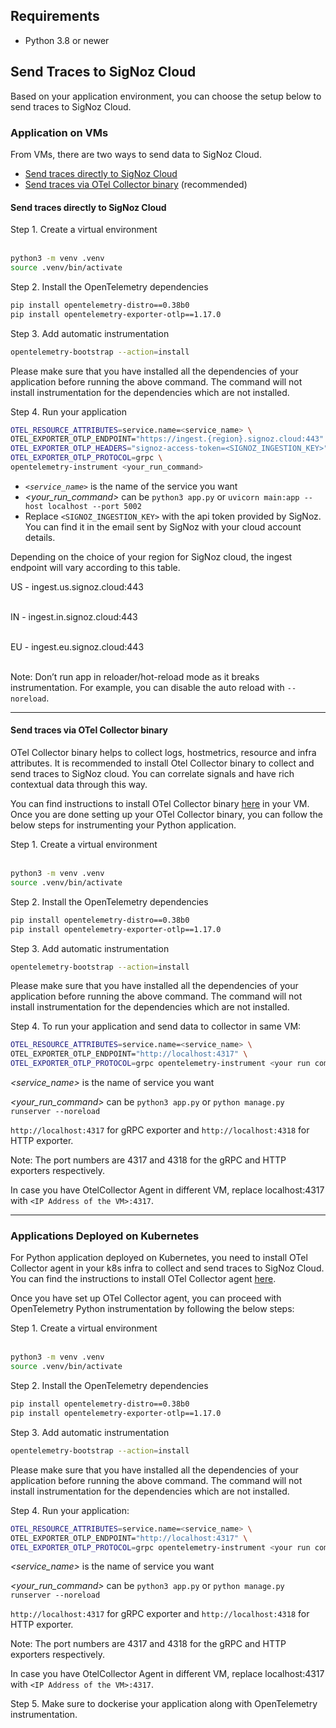 ## Requirements

- Python 3.8 or newer

## Send Traces to SigNoz Cloud

Based on your application environment, you can choose the setup below to send traces to SigNoz Cloud.

### Application on VMs

From VMs, there are two ways to send data to SigNoz Cloud.

- [Send traces directly to SigNoz Cloud](#send-traces-directly-to-signoz-cloud)
- [Send traces via OTel Collector binary](#send-traces-via-otel-collector-binary) (recommended)

#### **Send traces directly to SigNoz Cloud**

Step 1. Create a virtual environment<br></br>
    
```bash
python3 -m venv .venv
source .venv/bin/activate
```

Step 2. Install the OpenTelemetry dependencies

```bash
pip install opentelemetry-distro==0.38b0
pip install opentelemetry-exporter-otlp==1.17.0
```

Step 3. Add automatic instrumentation

```bash
opentelemetry-bootstrap --action=install
```

Please make sure that you have installed all the dependencies of your application before running the above command. The command will not install instrumentation for the dependencies which are not installed.

Step 4. Run your application

```bash
OTEL_RESOURCE_ATTRIBUTES=service.name=<service_name> \
OTEL_EXPORTER_OTLP_ENDPOINT="https://ingest.{region}.signoz.cloud:443" \
OTEL_EXPORTER_OTLP_HEADERS="signoz-access-token=<SIGNOZ_INGESTION_KEY>" \
OTEL_EXPORTER_OTLP_PROTOCOL=grpc \
opentelemetry-instrument <your_run_command>
```

- *`<service_name>`* is the name of the service you want
- *<your_run_command>* can be `python3 app.py` or `uvicorn main:app --host localhost --port 5002`
- Replace `<SIGNOZ_INGESTION_KEY>` with the api token provided by SigNoz. You can find it in the email sent by SigNoz with your cloud account details.

Depending on the choice of your region for SigNoz cloud, the ingest endpoint will vary according to this table.

 US -	ingest.us.signoz.cloud:443 <br></br>

 IN -	ingest.in.signoz.cloud:443 <br></br>

 EU - ingest.eu.signoz.cloud:443 <br></br>

Note:
Don’t run app in reloader/hot-reload mode as it breaks instrumentation. For example, you can disable the auto reload with `--noreload`.

---

#### **Send traces via OTel Collector binary**

OTel Collector binary helps to collect logs, hostmetrics, resource and infra attributes. It is recommended to install Otel Collector binary to collect and send traces to SigNoz cloud. You can correlate signals and have rich contextual data through this way.

You can find instructions to install OTel Collector binary [here](https://signoz.io/docs/tutorial/opentelemetry-binary-usage-in-virtual-machine/) in your VM. Once you are done setting up your OTel Collector binary, you can follow the below steps for instrumenting your Python application.

Step 1. Create a virtual environment<br></br>
    
```bash
python3 -m venv .venv
source .venv/bin/activate
```

Step 2. Install the OpenTelemetry dependencies

```bash
pip install opentelemetry-distro==0.38b0
pip install opentelemetry-exporter-otlp==1.17.0
```

Step 3. Add automatic instrumentation

```bash
opentelemetry-bootstrap --action=install
```

Please make sure that you have installed all the dependencies of your application before running the above command. The command will not install instrumentation for the dependencies which are not installed.

Step 4. To run your application and send data to collector in same VM:

```bash
OTEL_RESOURCE_ATTRIBUTES=service.name=<service_name> \
OTEL_EXPORTER_OTLP_ENDPOINT="http://localhost:4317" \
OTEL_EXPORTER_OTLP_PROTOCOL=grpc opentelemetry-instrument <your run command>
```

*<service_name>* is the name of service you want

*<your_run_command>* can be `python3 app.py` or `python manage.py runserver --noreload`

`http://localhost:4317` for gRPC exporter and `http://localhost:4318` for HTTP exporter.

Note:
The port numbers are 4317 and 4318 for the gRPC and HTTP exporters respectively.

In case you have OtelCollector Agent in different VM, replace localhost:4317 with `<IP Address of the VM>:4317`.

---

### Applications Deployed on Kubernetes

For Python application deployed on Kubernetes, you need to install OTel Collector agent in your k8s infra to collect and send traces to SigNoz Cloud. You can find the instructions to install OTel Collector agent [here](https://signoz.io/docs/tutorial/kubernetes-infra-metrics/).

Once you have set up OTel Collector agent, you can proceed with OpenTelemetry Python instrumentation by following the below steps:

Step 1. Create a virtual environment<br></br>
    
```bash
python3 -m venv .venv
source .venv/bin/activate
```

Step 2. Install the OpenTelemetry dependencies

```bash
pip install opentelemetry-distro==0.38b0
pip install opentelemetry-exporter-otlp==1.17.0
```

Step 3. Add automatic instrumentation

```bash
opentelemetry-bootstrap --action=install
```

Please make sure that you have installed all the dependencies of your application before running the above command. The command will not install instrumentation for the dependencies which are not installed.

Step 4. Run your application:

```bash
OTEL_RESOURCE_ATTRIBUTES=service.name=<service_name> \
OTEL_EXPORTER_OTLP_ENDPOINT="http://localhost:4317" \
OTEL_EXPORTER_OTLP_PROTOCOL=grpc opentelemetry-instrument <your run command>
```

*<service_name>* is the name of service you want

*<your_run_command>* can be `python3 app.py` or `python manage.py runserver --noreload`

`http://localhost:4317` for gRPC exporter and `http://localhost:4318` for HTTP exporter.

Note:
The port numbers are 4317 and 4318 for the gRPC and HTTP exporters respectively.

In case you have OtelCollector Agent in different VM, replace localhost:4317 with `<IP Address of the VM>:4317`.

Step 5. Make sure to dockerise your application along with OpenTelemetry instrumentation.